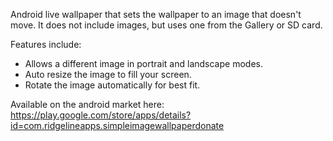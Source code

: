 Android live wallpaper that sets the wallpaper to an image that doesn't move. It does not include images, but uses one from the Gallery or SD card.

Features include:
  * Allows a different image in portrait and landscape modes.
  * Auto resize the image to fill your screen.
  * Rotate the image automatically for best fit.

Available on the android market here: https://play.google.com/store/apps/details?id=com.ridgelineapps.simpleimagewallpaperdonate